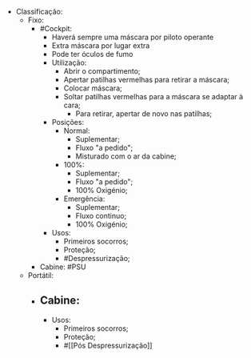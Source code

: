 - Classificação:
	- Fixo:
		- #Cockpit:
			- Haverá sempre uma máscara por piloto operante
			- Extra máscara por lugar extra
			- Pode ter óculos de fumo
			- Utilização:
				- Abrir o compartimento;
				- Apertar patilhas vermelhas para retirar a máscara;
				- Colocar máscara;
				- Soltar patilhas vermelhas para a máscara se adaptar à cara;
					- Para retirar, apertar de novo nas patilhas;
			- Posições:
				- Normal:
					- Suplementar;
					- Fluxo "a pedido";
					- Misturado com o ar da cabine;
				- 100%:
					- Suplementar;
					- Fluxo "a pedido";
					- 100% Oxigénio;
				- Emergência:
					- Suplementar;
					- Fluxo continuo;
					- 100% Oxigénio;
			- Usos:
				- Primeiros socorros;
				- Proteção;
				- #Despressurização;
		- Cabine: #PSU
	- Portátil:
		- Cabine:
			-
			- Usos:
				- Primeiros socorros;
				- Proteção;
				- #[[Pós Despressurização]]